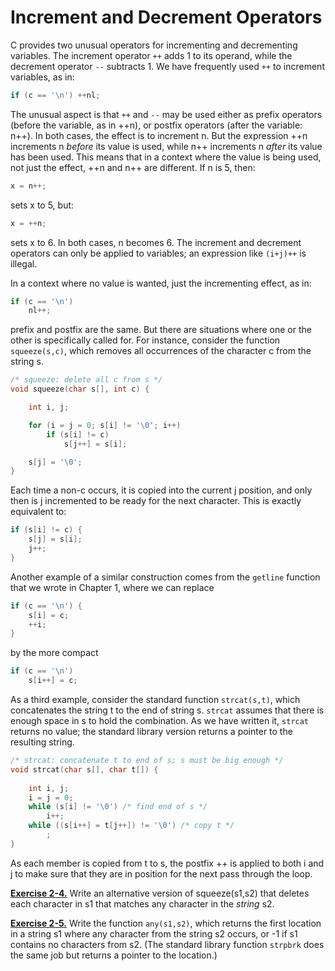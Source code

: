 # Increment and Decrement Operators

C provides two unusual operators for incrementing and decrementing variables. The increment operator `++` adds 1 to its operand, while the decrement operator `--` subtracts 1. We have frequently used `++` to increment variables, as in:

```c
if (c == '\n') ++nl;
```

The unusual aspect is that `++` and `--` may be used either as prefix operators (before the variable, as in ++n), or postfix operators (after the variable: n++). In both cases, the effect is to increment n. But the expression ++n increments n *before* its value is used, while n++ increments n *after* its value has been used. This means that in a context where the value is being used, not just the effect, ++n and n++ are different. If n is 5, then:

```c
x = n++; 
````

sets x to 5, but:

```c
x = ++n;
```

sets x to 6. In both cases, n becomes 6. The increment and decrement operators can only be applied to variables; an expression like `(i+j)++` is illegal.

In a context where no value is wanted, just the incrementing effect, as in:

```c
if (c == '\n') 
    nl++;
```

prefix and postfix are the same. But there are situations where one or the other is specifically called for. For instance, consider the function `squeeze(s,c)`, which removes all occurrences of the character c from the string s.

```c
/* squeeze: delete all c from s */ 
void squeeze(char s[], int c) { 

    int i, j; 

    for (i = j = 0; s[i] != '\0'; i++) 
        if (s[i] != c) 
            s[j++] = s[i]; 

    s[j] = '\0'; 
}
```

Each time a non-c occurs, it is copied into the current j position, and only then is j incremented to be ready for the next character. This is exactly equivalent to:

```c
if (s[i] != c) { 
    s[j] = s[i]; 
    j++; 
}
```

Another example of a similar construction comes from the `getline` function that we wrote in Chapter 1, where we can replace

```c
if (c == '\n') { 
    s[i] = c; 
    ++i; 
}
```

by the more compact

```c
if (c == '\n') 
    s[i++] = c;
```

As a third example, consider the standard function `strcat(s,t)`, which concatenates the string t to the end of string s. `strcat` assumes that there is enough space in s to hold the combination. As we have written it, `strcat` returns no value; the standard library version returns a pointer to the resulting string.

```c
/* strcat: concatenate t to end of s; s must be big enough */ 
void strcat(char s[], char t[]) {
    
    int i, j; 
    i = j = 0; 
    while (s[i] != '\0') /* find end of s */ 
        i++; 
    while ((s[i++] = t[j++]) != '\0') /* copy t */ 
        ; 
}
```

As each member is copied from t to s, the postfix ++ is applied to both i and j to make sure that they are in position for the next pass through the loop.

[**Exercise 2-4.**](../Solutions/Chapter2/E2-4.md) Write an alternative version of squeeze(s1,s2) that deletes each character in s1 that matches any character in the *string* s2.

[**Exercise 2-5.**](../Solutions/Chapter2/E2-4.md) Write the function `any(s1,s2)`, which returns the first location in a string s1 where any character from the string s2 occurs, or -1 if s1 contains no characters from s2. (The standard library function `strpbrk` does the same job but returns a pointer to the location.)
